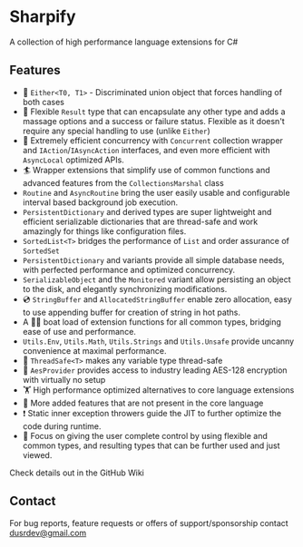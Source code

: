 # Sharpify

A collection of high performance language extensions for C#

## Features

* 🤷 `Either<T0, T1>` - Discriminated union object that forces handling of both cases
* 🦾 Flexible `Result` type that can encapsulate any other type and adds a massage options and a success or failure status. Flexible as it doesn't require any special handling to use (unlike `Either`)
* 🚀 Extremely efficient concurrency with `Concurrent` collection wrapper and `IAction`/`IAsyncAction` interfaces, and even more efficient with `AsyncLocal` optimized APIs.
* 🏄 Wrapper extensions that simplify use of common functions and advanced features from the `CollectionsMarshal` class
* `Routine` and `AsyncRoutine` bring the user easily usable and configurable interval based background job execution.
* `PersistentDictionary` and derived types are super lightweight and efficient serializable dictionaries that are thread-safe and work amazingly for things like configuration files.
* `SortedList<T>` bridges the performance of `List` and order assurance of `SortedSet`
* `PersistentDictionary` and variants provide all simple database needs, with perfected performance and optimized concurrency.
* `SerializableObject` and the `Monitored` variant allow persisting an object to the disk, and elegantly synchronizing modifications.
* 💿 `StringBuffer` and `AllocatedStringBuffer` enable zero allocation, easy to use appending buffer for creation of string in hot paths.
* A 🚣🏻 boat load of extension functions for all common types, bridging ease of use and performance.
* `Utils.Env`, `Utils.Math`, `Utils.Strings` and `Utils.Unsafe` provide uncanny convenience at maximal performance.
* 🧵 `ThreadSafe<T>` makes any variable type thread-safe
* 🔐 `AesProvider` provides access to industry leading AES-128 encryption with virtually no setup
* 🏋️ High performance optimized alternatives to core language extensions
* 🎁 More added features that are not present in the core language
* ❗ Static inner exception throwers guide the JIT to further optimize the code during runtime.
* 🫴 Focus on giving the user complete control by using flexible and common types, and resulting types that can be further used and just viewed.

Check details out in the GitHub Wiki

## Contact

For bug reports, feature requests or offers of support/sponsorship contact <dusrdev@gmail.com>
